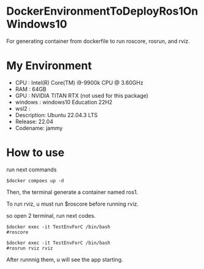 # DockerEnvironmentToDeployRos1OnWindows10
For generating container from dockerfile to run roscore, rosrun, and rviz.

# My Environment

- CPU : Intel(R) Core(TM) i9-9900k CPU @ 3.60GHz
- RAM : 64GB
- GPU : NVIDIA TITAN RTX (not used for this package)
- windows : windows10 Education 22H2
- wsl2 :
 - Description: Ubuntu 22.04.3 LTS
 - Release: 22.04
 - Codename: jammy

# How to use

run next commands
```
$docker compoes up -d
```

Then, the terminal generate a container named ros1.

To run rviz, u must run $roscore before running rviz.

so open 2 terminal, run next codes.

```
$docker exec -it TestEnvForC /bin/bash
#roscore
```


```
$docker exec -it TestEnvForC /bin/bash
#rosrun rviz rviz
```

After runnnig them, u will see the app starting.
